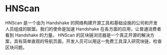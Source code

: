 # HNScan

HNScan 是一个由为 Handshake 的网络构建开源工具和基础设施的公司和开发人员组成的联盟。我们的使命是加速 Handshake 在各方面的应用，让普通消费者看到 Handshake 的力量。
HNScan 的区块链浏览器是一个真正开源的解决方案，具有简单直观的导航页面，开发人员可以用这一免费工具深入研究块链，检查区块问题。

